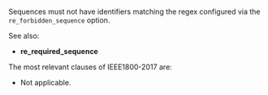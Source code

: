 Sequences must not have identifiers matching the regex configured via the
`re_forbidden_sequence` option.

See also:
  - **re_required_sequence**

The most relevant clauses of IEEE1800-2017 are:
  - Not applicable.
